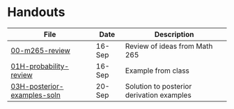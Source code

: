Handouts
================

| File                                                           | Date   | Description                               |
| -------------------------------------------------------------- | ------ | ----------------------------------------- |
| [00-m265-review](00-m265-review.pdf)                           | 16-Sep | Review of ideas from Math 265             |
| [01H-probability-review](01H-probability-review.pdf)           | 16-Sep | Example from class                        |
| [03H-posterior-examples-soln](03H-posterior-examples-soln.pdf) | 20-Sep | Solution to posterior derivation examples |
